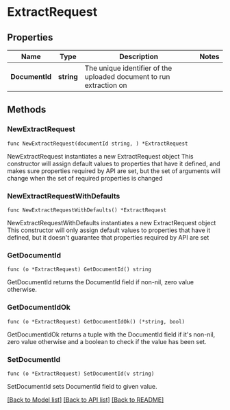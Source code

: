 # ExtractRequest

## Properties

Name | Type | Description | Notes
------------ | ------------- | ------------- | -------------
**DocumentId** | **string** | The unique identifier of the uploaded document to run extraction on | 

## Methods

### NewExtractRequest

`func NewExtractRequest(documentId string, ) *ExtractRequest`

NewExtractRequest instantiates a new ExtractRequest object
This constructor will assign default values to properties that have it defined,
and makes sure properties required by API are set, but the set of arguments
will change when the set of required properties is changed

### NewExtractRequestWithDefaults

`func NewExtractRequestWithDefaults() *ExtractRequest`

NewExtractRequestWithDefaults instantiates a new ExtractRequest object
This constructor will only assign default values to properties that have it defined,
but it doesn't guarantee that properties required by API are set

### GetDocumentId

`func (o *ExtractRequest) GetDocumentId() string`

GetDocumentId returns the DocumentId field if non-nil, zero value otherwise.

### GetDocumentIdOk

`func (o *ExtractRequest) GetDocumentIdOk() (*string, bool)`

GetDocumentIdOk returns a tuple with the DocumentId field if it's non-nil, zero value otherwise
and a boolean to check if the value has been set.

### SetDocumentId

`func (o *ExtractRequest) SetDocumentId(v string)`

SetDocumentId sets DocumentId field to given value.



[[Back to Model list]](../README.md#documentation-for-models) [[Back to API list]](../README.md#documentation-for-api-endpoints) [[Back to README]](../README.md)


